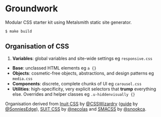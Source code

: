 # Groundwork

Modular CSS starter kit using Metalsmith static site generator.

    $ make build

## Organisation of CSS

1. **Variables**: global variables and site-wide settings eg `responsive.css`
* **Base**: unclassed HTML elements eg `a {}`
* **Objects**: cosmetic-free objects, abstractions, and design patterns eg `media.css`
* **Components**: discrete, complete chunks of UI eg `carousel.css`
* **Utilities**: high-specificity, very explicit selectors that **trump** everything else. Overrides and helper classes eg `.u-hiddenvisually {}`

Organisation derived from [Inuit CSS](https://github.com/inuitcss) by [@CSSWizardry](https://twitter.com/csswizardry) ([guide](https://github.com/SonniesEdge/inuitcss-guide) by [@SonniesEdge](https://twitter.com/sonniesedge)), [SUIT CSS](https://github.com/suitcss/suit) by [@necolas]() and [SMACSS](https://smacss.com/) by [@snookca](https://twitter.com/snookca).
